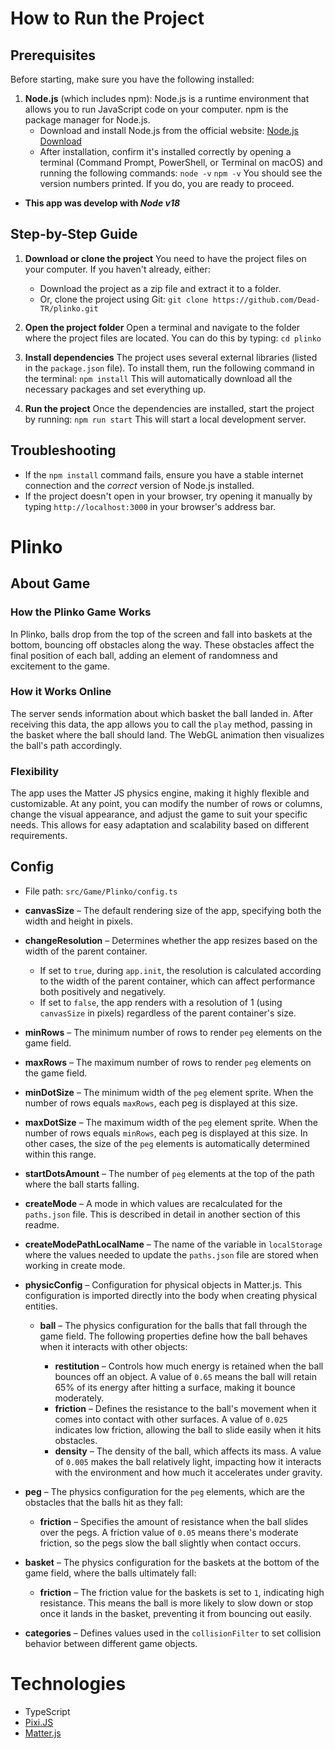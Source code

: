 # How to Run the Project

## Prerequisites

Before starting, make sure you have the following installed:

1. **Node.js** (which includes npm): Node.js is a runtime environment that allows you to run JavaScript code on your computer. npm is the package manager for Node.js.
   - Download and install Node.js from the official website: [Node.js Download](https://nodejs.org/)
   - After installation, confirm it's installed correctly by opening a terminal (Command Prompt, PowerShell, or Terminal on macOS) and running the following commands:
     `node -v`
     `npm -v`
     You should see the version numbers printed. If you do, you are ready to proceed.

- **This app was develop with _Node v18_**

## Step-by-Step Guide

1. **Download or clone the project**
   You need to have the project files on your computer. If you haven't already, either:

   - Download the project as a zip file and extract it to a folder.
   - Or, clone the project using Git:
     `git clone https://github.com/Dead-TR/plinko.git`

2. **Open the project folder**
   Open a terminal and navigate to the folder where the project files are located. You can do this by typing:
   `cd plinko`

3. **Install dependencies**
   The project uses several external libraries (listed in the `package.json` file). To install them, run the following command in the terminal:
   `npm install`
   This will automatically download all the necessary packages and set everything up.

4. **Run the project**
   Once the dependencies are installed, start the project by running:
   `npm run start`
   This will start a local development server.

## Troubleshooting

- If the `npm install` command fails, ensure you have a stable internet connection and the _correct_ version of Node.js installed.
- If the project doesn't open in your browser, try opening it manually by typing `http://localhost:3000` in your browser's address bar.

# Plinko

## About Game

### How the Plinko Game Works

In Plinko, balls drop from the top of the screen and fall into baskets at the bottom, bouncing off obstacles along the way. These obstacles affect the final position of each ball, adding an element of randomness and excitement to the game.

### How it Works Online

The server sends information about which basket the ball landed in. After receiving this data, the app allows you to call the `play` method, passing in the basket where the ball should land. The WebGL animation then visualizes the ball's path accordingly.

### Flexibility

The app uses the Matter JS physics engine, making it highly flexible and customizable. At any point, you can modify the number of rows or columns, change the visual appearance, and adjust the game to suit your specific needs. This allows for easy adaptation and scalability based on different requirements.

## Config

- File path: `src/Game/Plinko/config.ts`

- **canvasSize** – The default rendering size of the app, specifying both the width and height in pixels.

- **changeResolution** – Determines whether the app resizes based on the width of the parent container.

  - If set to `true`, during `app.init`, the resolution is calculated according to the width of the parent container, which can affect performance both positively and negatively.
  - If set to `false`, the app renders with a resolution of 1 (using `canvasSize` in pixels) regardless of the parent container's size.

- **minRows** – The minimum number of rows to render `peg` elements on the game field.

- **maxRows** – The maximum number of rows to render `peg` elements on the game field.

- **minDotSize** – The minimum width of the `peg` element sprite. When the number of rows equals `maxRows`, each peg is displayed at this size.

- **maxDotSize** – The maximum width of the `peg` element sprite. When the number of rows equals `minRows`, each peg is displayed at this size. In other cases, the size of the `peg` elements is automatically determined within this range.

- **startDotsAmount** – The number of `peg` elements at the top of the path where the ball starts falling.

- **createMode** – A mode in which values are recalculated for the `paths.json` file. This is described in detail in another section of this readme.

- **createModePathLocalName** – The name of the variable in `localStorage` where the values needed to update the `paths.json` file are stored when working in create mode.

- **physicConfig** – Configuration for physical objects in Matter.js. This configuration is imported directly into the body when creating physical entities.

  - **ball** – The physics configuration for the balls that fall through the game field. The following properties define how the ball behaves when it interacts with other objects:

    - **restitution** – Controls how much energy is retained when the ball bounces off an object. A value of `0.65` means the ball will retain 65% of its energy after hitting a surface, making it bounce moderately.
    - **friction** – Defines the resistance to the ball's movement when it comes into contact with other surfaces. A value of `0.025` indicates low friction, allowing the ball to slide easily when it hits obstacles.
    - **density** – The density of the ball, which affects its mass. A value of `0.005` makes the ball relatively light, impacting how it interacts with the environment and how much it accelerates under gravity.

- **peg** – The physics configuration for the `peg` elements, which are the obstacles that the balls hit as they fall:

  - **friction** – Specifies the amount of resistance when the ball slides over the pegs. A friction value of `0.05` means there's moderate friction, so the pegs slow the ball slightly when contact occurs.

- **basket** – The physics configuration for the baskets at the bottom of the game field, where the balls ultimately fall:

  - **friction** – The friction value for the baskets is set to `1`, indicating high resistance. This means the ball is more likely to slow down or stop once it lands in the basket, preventing it from bouncing out easily.

- **categories** – Defines values used in the `collisionFilter` to set collision behavior between different game objects.


# Technologies
  - TypeScript
  - [Pixi.JS](https://pixijs.com/)
  - [Matter.js](https://brm.io/matter-js/)
